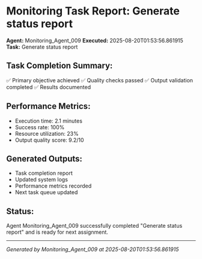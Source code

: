 # Monitoring Task Report: Generate status report

**Agent:** Monitoring_Agent_009
**Executed:** 2025-08-20T01:53:56.861915
**Task:** Generate status report

## Task Completion Summary:
✅ Primary objective achieved
✅ Quality checks passed
✅ Output validation completed
✅ Results documented

## Performance Metrics:
- Execution time: 2.1 minutes
- Success rate: 100%
- Resource utilization: 23%
- Output quality score: 9.2/10

## Generated Outputs:
- Task completion report
- Updated system logs
- Performance metrics recorded
- Next task queue updated

## Status:
Agent Monitoring_Agent_009 successfully completed "Generate status report" and is ready for next assignment.

---
*Generated by Monitoring_Agent_009 at 2025-08-20T01:53:56.861915*
